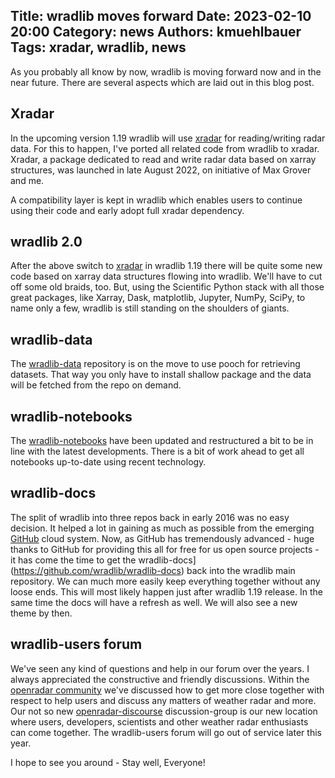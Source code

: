 Title: wradlib moves forward
Date: 2023-02-10 20:00
Category: news
Authors: kmuehlbauer
Tags: xradar, wradlib, news
---

As you probably all know by now, wradlib is moving forward now and in the near future. There are several aspects which 
are laid out in this blog post.

## Xradar

In the upcoming version 1.19 wradlib will use [xradar](https://docs.openradarscience.org/projects/xradar) for reading/writing 
radar data. For this to happen, I've ported all related code from wradlib to xradar. Xradar, a package dedicated to read 
and write radar data based on xarray structures, was launched in late August 2022, on initiative of Max Grover and me.

A compatibility layer is kept in wradlib which enables users to continue using their code and early adopt full xradar 
dependency.

## wradlib 2.0

After the above switch to [xradar](https://docs.openradarscience.org/projects/xradar) in wradlib 1.19 there will be quite 
some new code based on xarray data structures flowing into wradlib. We'll have to cut off some old braids, too. But, 
using the Scientific Python stack with all those great packages, like Xarray, Dask, matplotlib, Jupyter, NumPy, SciPy, 
to name only a few, wradlib is still standing on the shoulders of giants.

## wradlib-data

The [wradlib-data](https://github.com/wradlib/wradlib-data) repository is on the move to use pooch for retrieving datasets. 
That way you only have to install shallow package and the data will be fetched from the repo on demand. 

## wradlib-notebooks

The [wradlib-notebooks](https://github.com/wradlib/wradlib-notebooks) have been updated and restructured a bit to be in 
line with the latest developments. There is a bit of work ahead to get all notebooks up-to-date using recent technology.

## wradlib-docs

The split of wradlib into three repos back in early 2016 was no easy decision. It helped a lot in gaining as much 
as possible from the emerging [GitHub](https://github.com) cloud system. Now, as GitHub has tremendously advanced - huge
thanks to GitHub for providing this all for free for us open source projects - it has come the time to get the 
wradlib-docs](https://github.com/wradlib/wradlib-docs) back into the wradlib main repository. We can much more easily 
keep everything together without any loose ends. This will most likely happen just after wradlib 1.19 release. In the 
same time the docs will have a refresh as well. We will also see a new theme by then.
    
## wradlib-users forum

We've seen any kind of questions and help in our forum over the years. I always appreciated the constructive and friendly
discussions. Within the [openradar community](https://openradarscience.org/) we've discussed how to get more close 
together with respect to help users and discuss any matters of weather radar and more. Our not so new 
[openradar-discourse](https://openradar.discourse.group/) discussion-group is our new location where users, 
developers, scientists and other weather radar enthusiasts can come together. The wradlib-users forum will go out of 
service later this year. 

I hope to see you around - Stay well, Everyone!
